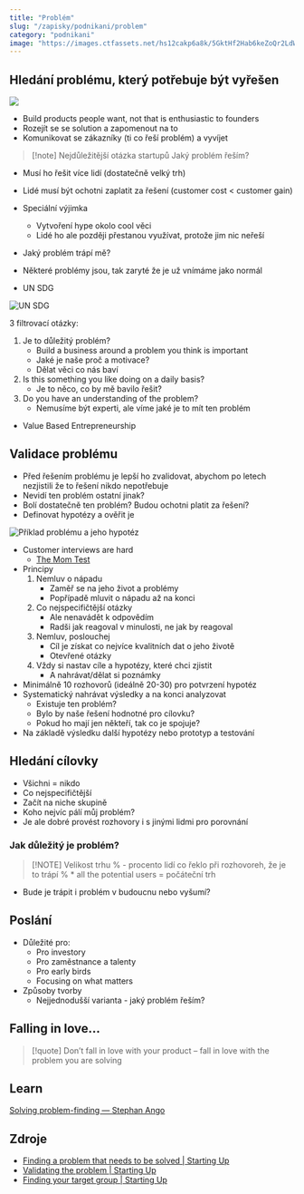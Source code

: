 ```yaml
---
title: "Problém"
slug: "/zapisky/podnikani/problem"
category: "podnikani"
image: "https://images.ctfassets.net/hs12cakp6a8k/5GktHf2Hab6keZoQr2LdWk/084c5f10983417a393f0d56d1f3dba4a/chapter_3.svg"
---
```

## Hledání problému, který potřebuje být vyřešen
![](../../@Assets/Podnikání/Reseni/What_is_a_startup.png)

- Build products people want, not that is enthusiastic to founders
- Rozejít se se solution a zapomenout na to
- Komunikovat se zákazníky (ti co řeší problém) a vyvíjet

> [!note] Nejdůležitější otázka startupů
> Jaký problém řeším?

- Musí ho řešit více lidí (dostatečně velký trh)
- Lidé musí být ochotni zaplatit za řešení (customer cost < customer gain)
- Speciální výjimka
	- Vytvoření hype okolo cool věci
	- Lidé ho ale později přestanou využívat, protože jim nic neřeší

- Jaký problém trápí mě?
- Některé problémy jsou, tak zaryté že je už vnímáme jako normál
- UN SDG

![UN SDG](../../@Assets/Podnikání/Problem/UN_SDG.jpg)

3 filtrovací otázky:
1. Je to důležitý problém?
	- Build a business around a problem you think is important
	- Jaké je naše proč a motivace?
	- Dělat věci co nás baví
2. Is this something you like doing on a daily basis?
	- Je to něco, co by mě bavilo řešit?
3. Do you have an understanding of the problem?
	- Nemusíme být experti, ale víme jaké je to mít ten problém
- Value Based Entrepreneurship
## Validace problému
- Před řešením problému je lepší ho zvalidovat, abychom po letech nezjistili že to řešení nikdo nepotřebuje
- Nevidí ten problém ostatní jinak?
- Bolí dostatečně ten problém? Budou ochotni platit za řešení?
- Definovat hypotézy a ověřit je

![Příklad problému a jeho hypotéz](../../@Assets/Podnikání/Problem/Priklad_hypotez.png)

- Customer interviews are hard
	- [The Mom Test](../../Knihy.md##The_Mom_Test)
- Principy
	1. Nemluv o nápadu
		- Zaměř se na jeho život a problémy
		- Popřípadě mluvit o nápadu až na konci
	2. Co nejspecifičtější otázky
		- Ale nenavádět k odpovědím
		- Radši jak reagoval v minulosti, ne jak by reagoval
	3. Nemluv, poslouchej
		- Cíl je získat co nejvíce kvalitních dat o jeho životě
		- Otevřené otázky
	4. Vždy si nastav cíle a hypotézy, které chci zjistit
		- A nahrávat/dělat si poznámky
- Minimálně 10 rozhovorů (ideálně 20-30) pro potvrzení hypotéz
- Systematický nahrávat výsledky a na konci analyzovat
	- Existuje ten problém?
	- Bylo by naše řešení hodnotné pro cílovku?
	- Pokud ho mají jen někteří, tak co je spojuje?
- Na základě výsledku další hypotézy nebo prototyp a testování
## Hledání cílovky
- Všichni = nikdo
- Co nejspecifičtější
- Začít na niche skupině
- Koho nejvíc pálí můj problém?
- Je ale dobré provést rozhovory i s jinými lidmi pro porovnání
### Jak důležitý je problém?
> [!NOTE] Velikost trhu
> % - procento lidí co řeklo při rozhovoreh, že je to trápí
> % * all the potential users = počáteční trh
- Bude je trápit i problém v budoucnu nebo vyšumí?
## Poslání
- Důležité pro:
	- Pro investory
	- Pro zaměstnance a talenty
	- Pro early birds
	- Focusing on what matters
- Způsoby tvorby
	- Nejjednodušší varianta - jaký problém řeším?
## Falling in love...
> [!quote] 
> Don’t fall in love with your product – fall in love with the problem you are solving

## Learn
[Solving problem-finding — Stephan Ango](https://stephanango.com/solving-problem-finding)
## Zdroje
- [Finding a problem that needs to be solved | Starting Up](https://courses.minnalearn.com/en/courses/startingup/the-problem/finding-a-problem-that-needs-to-be-solved/)
- [Validating the problem | Starting Up](https://courses.minnalearn.com/en/courses/startingup/the-problem/validating-the-problem/)
- [Finding your target group | Starting Up](https://courses.minnalearn.com/en/courses/startingup/the-problem/finding-your-target-group/)